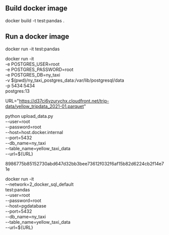 ## Build docker image

docker build -t test:pandas .

## Run a docker image

docker run -it test:pandas

docker run -it \
  -e POSTGRES_USER=root \
  -e POSTGRES_PASSWORD=root \
  -e POSTGRES_DB=ny_taxi \
  -v $(pwd)/ny_taxi_postgres_data:/var/lib/postgresql/data \
  -p 5434:5434 \
  postgres:13

URL="https://d37ci6vzurychx.cloudfront.net/trip-data/yellow_tripdata_2021-01.parquet"

python upload_data.py \
  --user=root \
  --password=root \
  --host=host.docker.internal \
  --port=5432 \
  --db_name=ny_taxi \
  --table_name=yellow_taxi_data \
  --url=${URL}

8986775b85152730abd647d32bb3bee73612f032f6af15b82d6224cb2f14e71e

docker run -it \
  --network=2_docker_sql_default \
  test:pandas \
    --user=root \
    --password=root \
    --host=pgdatabase \
    --port=5432 \
    --db_name=ny_taxi \
    --table_name=yellow_taxi_data  \
    --url=${URL}